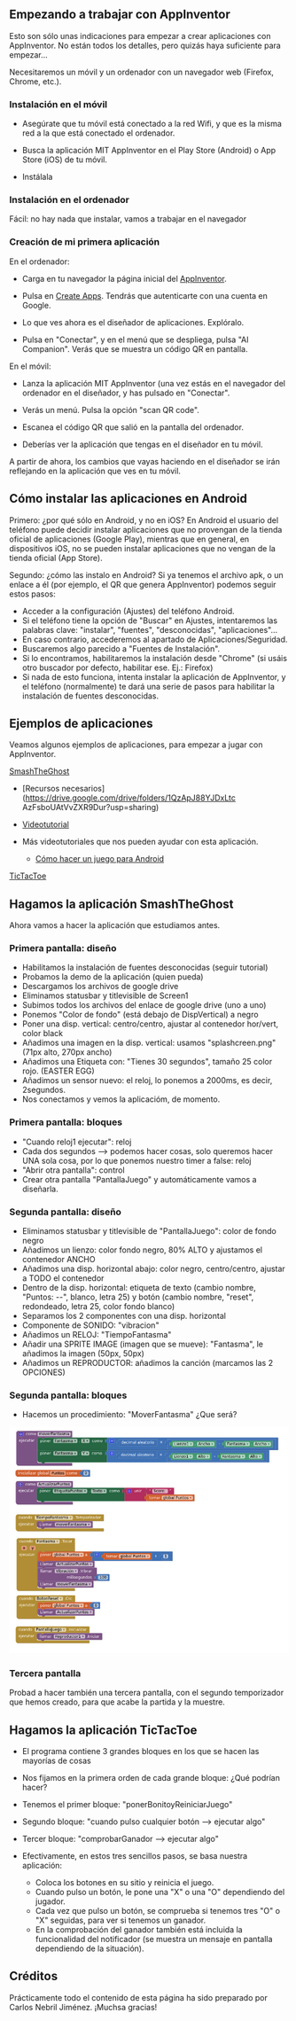 ## Empezando a trabajar con AppInventor

Esto son sólo unas indicaciones para empezar a crear aplicaciones con AppInventor. No están todos los detalles, pero quizás haya suficiente para empezar...

Necesitaremos un móvil y un ordenador con un navegador web (Firefox, Chrome, etc.).

### Instalación en el móvil

* Asegúrate que tu móvil está conectado a la red Wifi, y que es la misma red a la que está conectado el ordenador.

* Busca la aplicación MIT AppInventor en el Play Store (Android) o App Store (iOS) de tu móvil.

* Instálala


### Instalación en el ordenador

Fácil: no hay nada que instalar, vamos a trabajar en el navegador

###  Creación de mi primera aplicación

En el ordenador:

* Carga en tu navegador la página inicial del [AppInventor](http://appinventor.mit.edu).

* Pulsa en [Create Apps](https://ai2.appinventor.mit.edu/). Tendrás que autenticarte con una cuenta en Google.

* Lo que ves ahora es el diseñador de aplicaciones. Explóralo.

* Pulsa en "Conectar", y en el menú que se despliega, pulsa "AI Companion". Verás que se muestra un código QR en pantalla.

En el móvil:

* Lanza la aplicación MIT AppInventor (una vez estás en el navegador del ordenador en el diseñador, y has pulsado en "Conectar".

* Verás un menú. Pulsa la opción "scan QR code".

* Escanea el código QR que salió en la pantalla del ordenador.

* Deberías ver la aplicación que tengas en el diseñador en tu móvil.

A partir de ahora, los cambios que vayas haciendo en el diseñador se irán reflejando en la aplicación que ves en tu móvil.


## Cómo instalar las aplicaciones en Android

Primero: ¿por qué sólo en Android, y no en iOS? En Android el usuario del teléfono puede decidir instalar aplicaciones que no provengan de la tienda oficial de aplicaciones (Google Play), mientras que en general, en dispositivos iOS, no se pueden instalar aplicaciones que no vengan de la tienda oficial (App Store).

Segundo: ¿cómo las instalo en Android? Si ya tenemos el archivo apk, o un enlace a él (por ejemplo, el QR que genera AppInventor) podemos seguir estos pasos:

* Acceder a la configuración (Ajustes) del teléfono Android.
* Si el teléfono tiene la opción de "Buscar" en Ajustes, intentaremos las palabras clave: "instalar", "fuentes", "desconocidas", "aplicaciones"...
* En caso contrario, accederemos al apartado de Aplicaciones/Seguridad.
* Buscaremos algo parecido a "Fuentes de Instalación".
* Si lo encontramos, habilitaremos la instalación desde "Chrome" (si usáis otro buscador por defecto, habilitar ese. Ej.: Firefox)
* Si nada de esto funciona, intenta instalar la aplicación de AppInventor, y el teléfono (normalmente) te dará una serie de pasos para habilitar la instalación de fuentes desconocidas.

## Ejemplos de aplicaciones

Veamos algunos ejemplos de aplicaciones, para empezar a jugar con AppInventor.

[SmashTheGhost](https://gallery.appinventor.mit.edu/?galleryid=417506fe-1d83-4fb6-b96c-8923d78ff4b8)

* [Recursos necesarios](https://drive.google.com/drive/folders/1QzApJ88YJDxLtc
AzFsboUAtVvZXR9Dur?usp=sharing)
* [Videotutorial](https://www.youtube.com/watch?v=w9pY619xAVU&ab_channel=ObsidianSoft)

* Más videotutoriales que nos pueden ayudar con esta aplicación.

  * [Cómo hacer un juego para Android](https://www.youtube.com/watch?v=r5BSdrJ67sw&list=PLpUc6p7LC8LPcj7f1Zw3-oolB1ArjdST3&index=3&ab_channel=InventorsApp)
  

[TicTacToe](https://gallery.appinventor.mit.edu/?galleryid=ef0a934b-916a-482b-9eaf-d01786cdbd07)

## Hagamos la aplicación SmashTheGhost

Ahora vamos a hacer la aplicación que estudiamos antes.

### Primera pantalla: diseño

* Habilitamos la instalación de fuentes desconocidas (seguir tutorial)
* Probamos la demo de la aplicación (quien pueda)
* Descargamos los archivos de google drive
* Eliminamos statusbar y titlevisible de Screen1
* Subimos todos los archivos del enlace de google drive (uno a uno)
* Ponemos "Color de fondo" (está debajo de DispVertical) a negro
* Poner una disp. vertical: centro/centro, ajustar al contenedor hor/vert, color black
* Añadimos una imagen en la disp. vertical: usamos "splashcreen.png" (71px alto, 270px ancho)
* Añadimos una Etiqueta con: "Tienes 30 segundos", tamaño 25 color rojo. (EASTER EGG)
* Añadimos un sensor nuevo: el reloj, lo ponemos a 2000ms, es decir, 2segundos.
*  Nos conectamos y vemos la aplicacióm, de momento.

### Primera pantalla: bloques

* "Cuando reloj1 ejecutar": reloj
* Cada dos segundos --> podemos hacer cosas, solo queremos hacer UNA sola cosa, por lo que ponemos nuestro timer a false: reloj
* "Abrir otra pantalla": control
* Crear otra pantalla "PantallaJuego" y automáticamente vamos a diseñarla.

### Segunda pantalla: diseño
 
* Eliminamos statusbar y titlevisible de "PantallaJuego": color de fondo negro
* Añadimos un lienzo: color fondo negro, 80% ALTO y ajustamos el contenedor ANCHO
* Añadimos una disp. horizontal abajo: color negro, centro/centro, ajustar a TODO el contenedor
* Dentro de la disp. horizontal: etiqueta de texto (cambio nombre, "Puntos: --", blanco, letra 25) y botón (cambio nombre, "reset", redondeado, letra 25, color fondo blanco)
* Separamos los 2 componentes con una disp. horizontal
* Componente de SONIDO: "vibracion"
* Añadimos un RELOJ: "TiempoFantasma"
* Añadir una SPRITE IMAGE (imagen que se mueve): "Fantasma", le añadimos la imagen (50px, 50px)
* Añadimos un REPRODUCTOR: añadimos la canción (marcamos las 2 OPCIONES)

### Segunda pantalla: bloques

* Hacemos un procedimiento: "MoverFantasma" ¿Que será?

![Bloques de MoverFantasma](appinventor-smashtheghost-screenshot.png)

### Tercera pantalla

Probad a hacer también una tercera pantalla, con el segundo temporizador que hemos creado, para que acabe la partida y la muestre.

## Hagamos la aplicación TicTacToe

* El programa contiene 3 grandes bloques en los que se hacen las mayorías de cosas
* Nos fijamos en la primera orden de cada grande bloque: ¿Qué podrían hacer?
* Tenemos el primer bloque: "ponerBonitoyReiniciarJuego"
* Segundo bloque: "cuando pulso cualquier botón --> ejecutar algo"
* Tercer bloque: "comprobarGanador --> ejecutar algo"
* Efectivamente, en estos tres sencillos pasos, se basa nuestra aplicación:

  * Coloca los botones en su sitio y reinicia el juego.
  * Cuando pulso un botón, le pone una "X" o una "O" dependiendo del jugador.
  * Cada vez que pulso un botón, se comprueba si tenemos tres "O" o "X" seguidas, para ver si tenemos un ganador.
  * En la comprobación del ganador también está incluida la funcionalidad del notificador (se muestra un mensaje en pantalla dependiendo de la situación).


## Créditos

Prácticamente todo el contenido de esta página ha sido preparado por Carlos Nebril Jiménez. ¡Muchsa gracias!
